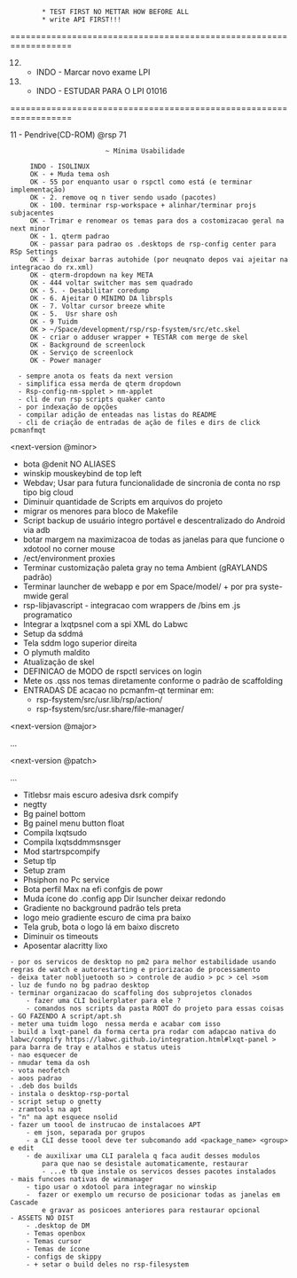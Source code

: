             * TEST FIRST NO METTAR HOW BEFORE ALL
            * write API FIRST!!!
==================================================================

12. * INDO - Marcar novo exame LPI
13. * INDO - ESTUDAR PARA O LPI 01016

==================================================================


 
11 - Pendrive(CD-ROM) @rsp 71

                            ~ Mínima Usabilidade  

         INDO - ISOLINUX
         OK - + Muda tema osh
         OK - 55 por enquanto usar o rspctl como está (e terminar implementação)
         OK - 2. remove oq n tiver sendo usado (pacotes)
         OK - 100. terminar rsp-workspace + alinhar/terminar projs subjacentes
         OK - Trimar e renomear os temas para dos a costomizacao geral na next minor
         OK - 1. qterm padrao
         OK - passar para padrao os .desktops de rsp-config center para RSp Settings
         OK - 3  deixar barras autohide (por neuqnato depos vai ajeitar na integracao do rx.xml)
         OK - qterm-dropdown na key META
         OK - 444 voltar switcher mas sem quadrado
         OK - 5. - Desabilitar coredump
         OK - 6. Ajeitar O MINIMO DA librspls 
         OK - 7. Voltar cursor breeze white
         OK - 5.  Usr share osh 
         OK - 9 Tuidm
         OK > ~/Space/development/rsp/rsp-fsystem/src/etc.skel
         OK - criar o adduser wrapper + TESTAR com merge de skel
         OK - Background de screenlock
         OK - Serviço de screenlock
         OK - Power manager


<todo-list>

      - sempre anota os feats da next version 
      - simplifica essa merda de qterm dropdown
      - Rsp-config-nm-spplet > nm-applet
      - cli de run rsp scripts quaker canto
      - por indexação de opções 
      - compilar adição de enteadas nas listas do README 
      - cli de criação de entradas de ação de files e dirs de click pcmanfmqt

</todo-list>


<next-version @minor>

  - bota @denit NO ALIASES
  - winskip mouskeybind de top left
  - Webdav; Usar para futura funcionalidade de sincronia de conta no rsp tipo big cloud
  - Diminuir quantidade de Scripts em arquivos do projeto 
  - migrar os menores para bloco de Makefile
  - Script backup de usuário íntegro portável e descentralizado do Android via adb
  - botar margem na maximizacoa de todas as janelas para que funcione o xdotool no corner mouse
  - /ect/environment proxies
  - Terminar customização paleta gray no tema Ambient (gRAYLANDS padrão)
  - Terminar launcher de webapp e por em Space/model/ + por pra syste-mwide geral
  - rsp-libjavascript - integracao com wrappers de /bins em .js programatico
  - Integrar a lxqtpsnel com a spi XML do Labwc
  - Setup da sddmá
  - Tela sddm logo superior direita 
  - O plymuth maldito
  - Atualização de skel
  - DEFINICAO de MODO de rspctl services on login
  - Mete os .qss nos temas diretamente conforme o padrão de scaffolding 
  - ENTRADAS DE acacao no pcmanfm-qt terminar em: 
      - rsp-fsystem/src/usr.lib/rsp/action/
      - rsp-fsystem/src/usr.share/file-manager/

</next-version>

<next-version @major>

  ...

</next-version>

<next-version @patch>

  ...

</next-version>

<quest-log>

  * Titlebsr mais escuro adesiva dsrk compify
  * negtty 
  * Bg painel bottom
  * Bg painel menu button float 
  * Compila lxqtsudo
  * Compila lxqtsddmmsnsger
  * Mod startrspcompify
  * Setup tlp
  * Setup zram
  * Phsiphon no Pc service
  * Bota perfil Max na efi confgis de powr 
  * Muda ícone do .config app Dir lsuncher deixar redondo 
  * Gradiente no background padrão tels preta 
  * logo meio gradiente escuro de cima pra baixo 
  * Tela grub, bota o logo lá em baixo discreto
  * Diminuir os timeouts
  * Aposentar alacritty lixo

<quest-log>

<arquive>

    - por os servicos de desktop no pm2 para melhor estabilidade usando regras de watch e autorestarting e priorizacao de processamento
    - deixa tater nobljuetooth so > controle de audio > pc > cel >som
    - luz de fundo no bg padrao desktop
    - terminar organizacao do scaffoling dos subprojetos clonados
        - fazer uma CLI boilerplater para ele ?
        - comandos nos scripts da pasta ROOT do projeto para essas coisas
    - GO FAZENDO A script/apt.sh
    - meter uma tuidm logo  nessa merda e acabar com isso
    - build a lxqt-panel da forma certa pra rodar com adapcao nativa do labwc/compify https://labwc.github.io/integration.html#lxqt-panel > para barra de tray e atalhos e status uteis
    - nao esquecer de 
    - nmudar tema da osh
    - vota neofetch
    - aoos padrao 
    - .deb dos builds
    - instala o desktop-rsp-portal
    - script setup o gnetty
    - zramtools na apt
    - "n" na apt esquece nsolid
    - fazer um toool de instrucao de instalacoes APT
        - em json, separada por grupos
        - a CLI desse toool deve ter subcomando add <package_name> <group> e edit
        - de auxilixar uma CLI paralela q faca audit desses modulos
            para que nao se desistale automaticamente, restaurar
            - ...e tb que instale os servicos desses pacotes instalados
    - mais funcoes nativas de winmanager
        - tipo usar o xdotool para integragar no winskip  
        -  fazer or exemplo um recurso de posicionar todas as janelas em Cascade
            e gravar as posicoes anteriores para restaurar opcional
    - ASSETS NO DIST
        - .desktop de DM
        - Temas openbox
        - Temas cursor
        - Temas de ícone
        - configs de skippy
        - + setar o build deles no rsp-filesystem
        
</arquive>